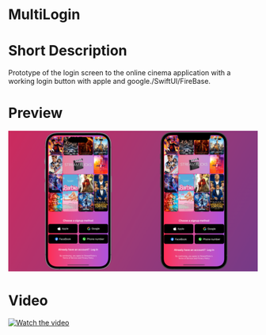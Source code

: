 # MultiLogin
# Short Description
Prototype of the login screen to the online cinema application with a working login button with apple and google./SwiftUI/FireBase.
# Preview
![Demo Screenshot](./MultiLogin/StreamFlicks.png)
# Video
[![Watch the video](image-link)](https://youtube.com/shorts/BvR50r1mm58?si=w8P_EhgbiVgligbx)


